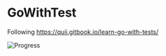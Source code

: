 # GoWithTest
Following https://quii.gitbook.io/learn-go-with-tests/

![Progress](https://progress-bar.dev/99?title=Title)
